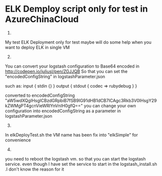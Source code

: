 # ELK Demploy script only for test in AzureChinaCloud
1.
My test ELK Deployment
only for test
maybe will do some help when you want to deploy ELK in single VM

2.
You can convert your logstash configuration to Base64 encoded in http://codepen.io/juliusl/pen/ZGJJQB
So that you can set the "encodedConfigString" in logstashParameter.json

such as:
input  {
  stdin {}
}
output {
  stdout { codec => rubydebug }
}

converted to encodedConfigString "aW5wdXQgIHsgICBzdGRpbiB7fSB9IG91dHB1dCB7ICAgc3Rkb3V0IHsgY29kZWMgPT4gcnVieWRlYnVnIH0gfQ=="
you can change your own configuration into encodedConfigString as a parameter in logstashParameter.json


3.
In elkDeployTest.sh the VM name has been fix into "elkSimple" for convenience

4.
you need to reboot the logstash vm. so that you can start the logstash service.
even though I have set the service to start in the logstash_install.sh .I don't know the reason for it
